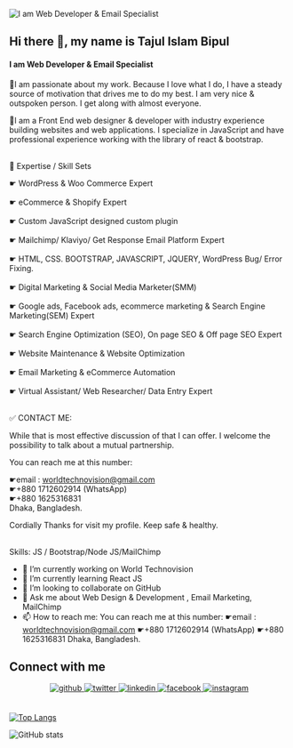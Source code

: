 ![I am Web Developer & Email Specialist](https://media.licdn.com/dms/image/D5616AQGobUTyGhiBiA/profile-displaybackgroundimage-shrink_350_1400/0/1694973004071?e=1701907200&v=beta&t=DcHmds6gk-BludTWSnjX022Tj6rOPyCT41UcSQcHqI0)

## Hi there 👋, my name is Tajul Islam Bipul
#### I am Web Developer & Email Specialist

🔸I am passionate about my work. Because I love what I do, I have a steady source of motivation that drives me to do my best. I am very nice & outspoken person. I get along with almost everyone. 

🔸I am a Front End web designer & developer with industry experience building websites and web applications. I specialize in JavaScript and have professional experience working with the library of react & bootstrap. <br/><br/> 


🔸 Expertise / Skill Sets 

 ☛ WordPress & Woo Commerce Expert <br/>  
 ☛ eCommerce & Shopify Expert <br/>  
 ☛ Custom JavaScript designed custom plugin <br/>    
 ☛ Mailchimp/ Klaviyo/ Get Response Email Platform Expert<br/>  
 ☛ HTML, CSS. BOOTSTRAP, JAVASCRIPT, JQUERY, WordPress Bug/ Error Fixing.<br/>  
 ☛ Digital Marketing & Social Media Marketer(SMM)<br/>  
 ☛ Google ads, Facebook ads, ecommerce marketing & Search Engine Marketing(SEM) Expert <br/>  
 ☛ Search Engine Optimization (SEO), On page SEO & Off page SEO Expert <br/>  
 ☛ Website Maintenance & Website Optimization <br/>  
 ☛ Email Marketing & eCommerce Automation <br/>  
 ☛ Virtual Assistant/ Web Researcher/ Data Entry Expert<br/>  <br/>


 ✅ CONTACT ME: 

While that is most effective discussion of that I can offer. I welcome the possibility to talk about a mutual partnership. 
 
You can reach me at this number:

☛email : worldtechnovision@gmail.com<br/> 
☛+880 1712602914 (WhatsApp)<br/> 
☛+880 1625316831 <br/> 
Dhaka, Bangladesh.


Cordially Thanks for visit my profile. Keep safe & healthy.<br/><br/> 

Skills: JS / Bootstrap/Node JS/MailChimp

- 🔭 I’m currently working on World Technovision 
- 🌱 I’m currently learning React JS 
- 👯 I’m looking to collaborate on GitHub 
- 💬 Ask me about Web Design & Development , Email Marketing, MailChimp 
- 📫 How to reach me: You can reach me at this number:  ☛email : worldtechnovision@gmail.com ☛+880 1712602914 (WhatsApp) ☛+880 1625316831 Dhaka, Bangladesh. 




## Connect with me  
<div align="center">
<a href="https://github.com/Bipul-dev01" target="_blank">
<img src=https://img.shields.io/badge/github-%2324292e.svg?&style=for-the-badge&logo=github&logoColor=white alt=github style="margin-bottom: 5px;" />
</a>
<a href="https://twitter.com/BipulTajul" target="_blank">
<img src=https://img.shields.io/badge/twitter-%2300acee.svg?&style=for-the-badge&logo=twitter&logoColor=white alt=twitter style="margin-bottom: 5px;" />
</a>
<a href="https://https://www.linkedin.com/in/tajul-islam-bipul-01dh/
" target="_blank">
<img src=https://img.shields.io/badge/linkedin-%231E77B5.svg?&style=for-the-badge&logo=linkedin&logoColor=white alt=linkedin style="margin-bottom: 5px;" />
</a>
<a href="https://www.facebook.com/bipul.kumar.3386" target="_blank">
<img src=https://img.shields.io/badge/facebook-%232E87FB.svg?&style=for-the-badge&logo=facebook&logoColor=white alt=facebook style="margin-bottom: 5px;" />
</a>
<a href="https://www.instagram.com/bipul_kumar_dharla/" target="_blank">
<img src=https://img.shields.io/badge/instagram-%23000000.svg?&style=for-the-badge&logo=instagram&logoColor=white alt=instagram style="margin-bottom: 5px;" />
</a>  
</div>  
  

<br/>  


[![Top Langs](https://github-readme-stats.vercel.app/api/top-langs/?username=Bipul-dev01)](https://github.com/anuraghazra/github-readme-stats)

![GitHub stats](https://github-readme-stats.vercel.app/api?username=Bipul-dev01&show_icons=true&count_private=true)  


